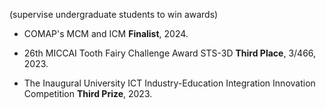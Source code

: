 (supervise undergraduate students to win awards)
- COMAP's MCM and ICM  <strong>Finalist</strong>, 2024.

- 26th MICCAI Tooth Fairy Challenge Award  STS-3D <strong>Third Place</strong>, 3/466, 2023.

- The Inaugural University ICT Industry-Education Integration Innovation Competition <strong>Third Prize</strong>, 2023.
